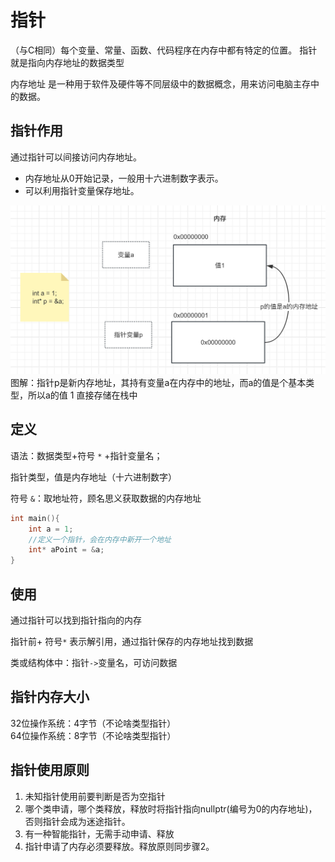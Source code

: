 # 指针

（与C相同）每个变量、常量、函数、代码程序在内存中都有特定的位置。 指针就是指向内存地址的数据类型

内存地址 是一种用于软件及硬件等不同层级中的数据概念，用来访问电脑主存中的数据。

## 指针作用

通过指针可以间接访问内存地址。

* 内存地址从0开始记录，一般用十六进制数字表示。
* 可以利用指针变量保存地址。

![指针内存图解](指针内存图解.png)
图解：指针p是新内存地址，其持有变量a在内存中的地址，而a的值是个基本类型，所以a的值 1 直接存储在栈中

## 定义

语法：数据类型+符号 `*` +指针变量名；

指针类型，值是内存地址（十六进制数字）

符号 `&`：取地址符，顾名思义获取数据的内存地址

```cpp
int main(){
    int a = 1;
    //定义一个指针，会在内存中新开一个地址
    int* aPoint = &a;
}
```

## 使用

通过指针可以找到指针指向的内存

指针前+ 符号`*` 表示解引用，通过指针保存的内存地址找到数据

类或结构体中：指针`->`变量名，可访问数据

## 指针内存大小

32位操作系统：4字节（不论啥类型指针）  
64位操作系统：8字节（不论啥类型指针）

## 指针使用原则

1. 未知指针使用前要判断是否为空指针
2. 哪个类申请，哪个类释放，释放时将指针指向nullptr(编号为0的内存地址)，否则指针会成为迷途指针。
3. 有一种智能指针，无需手动申请、释放
4. 指针申请了内存必须要释放。释放原则同步骤2。

